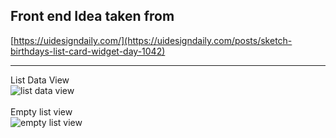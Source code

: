 ## Front end Idea taken from

[https://uidesigndaily.com/](https://uidesigndaily.com/posts/sketch-birthdays-list-card-widget-day-1042)
<hr />

List Data View
<br />
![list data view](https://user-images.githubusercontent.com/26629776/161494636-4716bb21-406e-4507-8c84-fc38b8a6e797.jpg)
<br />
<br />
Empty list view
<br />
![empty list view](https://user-images.githubusercontent.com/26629776/161494757-3c95db1a-58e2-4181-855f-95460f195624.jpg)

